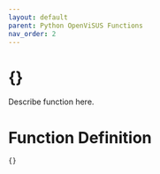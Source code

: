 ```yaml
---
layout: default
parent: Python OpenViSUS Functions
nav_order: 2
---
```


# {}

Describe function here.

# Function Definition

```python
{}
```
